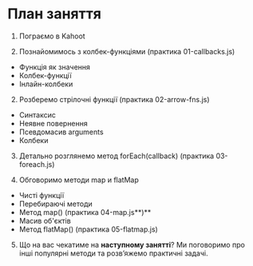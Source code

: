 # План заняття

1. Пограємо в Kahoot

2. Познайомимось з колбек-функціями (практика 01-callbacks.js)

- Функція як значення
- Колбек-функції
- Інлайн-колбеки

2. Розберемо стрілочні функції (практика 02-arrow-fns.js)

- Синтаксис
- Неявне повернення
- Псевдомасив arguments
- Колбеки

3. Детально розглянемо метод forEach(callback) (практика 03-foreach.js)

4. Обговоримо методи map и flatMap

- Чисті функції
- Перебираючі методи
- Метод map() (практика 04-map.js**)**
- Масив об'єктів
- Метод flatMap() (практика 05-flatmap.js)

5. Що на вас чекатиме на **наступному занятті**? Ми поговоримо про інші популярні методи та розв’яжемо практичні задачі.
